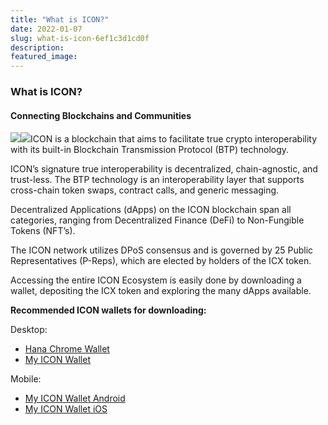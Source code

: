 ```yaml
---
title: "What is ICON?"
date: 2022-01-07
slug: what-is-icon-6ef1c3d1cd0f
description:
featured_image:
---
```


### What is ICON?

#### Connecting Blockchains and Communities

![](https://cdn-images-1.medium.com/max/800/1*RoB0BITGm2DjSD6Pj9IRCQ.jpeg)![](https://cdn-images-1.medium.com/max/800/1*U1Am7ZtnXzBItJde1YRPCw.png)ICON is a blockchain that aims to facilitate true crypto interoperability with its built-in Blockchain Transmission Protocol (BTP) technology.

ICON’s signature true interoperability is decentralized, chain-agnostic, and trust-less. The BTP technology is an interoperability layer that supports cross-chain token swaps, contract calls, and generic messaging.

Decentralized Applications (dApps) on the ICON blockchain span all categories, ranging from Decentralized Finance (DeFi) to Non-Fungible Tokens (NFT’s).

The ICON network utilizes DPoS consensus and is governed by 25 Public Representatives (P-Reps), which are elected by holders of the ICX token.

Accessing the entire ICON Ecosystem is easily done by downloading a wallet, depositing the ICX token and exploring the many dApps available.

**Recommended ICON wallets for downloading:**

Desktop:

* [Hana Chrome Wallet](https://chrome.google.com/webstore/detail/hana/jfdlamikmbghhapbgfoogdffldioobgl)
* [My ICON Wallet](https://www.myiconwallet.com)

Mobile:

* [My ICON Wallet Android](https://play.google.com/store/apps/details?id=com.ReliantNode.MyIconWallet)
* [My ICON Wallet iOS](https://apps.apple.com/us/app/myiconwallet/id1509967407)
